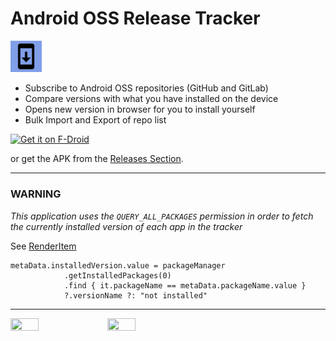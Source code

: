 # Android OSS Release Tracker
<img src="https://github.com/jroddev/android-oss-release-tracker/blob/master/app/src/main/ic_launcher-playstore.png" width=10%, height=10%)>

- Subscribe to Android OSS repositories (GitHub and GitLab)
- Compare versions with what you have installed on the device
- Opens new version in browser for you to install yourself
- Bulk Import and Export of repo list

[<img src="https://fdroid.gitlab.io/artwork/badge/get-it-on.png"
     alt="Get it on F-Droid"
     height="80">](https://f-droid.org/packages/com.jroddev.android_oss_release_tracker/)

or get the APK from the [Releases Section](https://github.com/jroddev/android-oss-release-tracker/releases/latest).

---

### WARNING
*This application uses the `QUERY_ALL_PACKAGES` permission in order to fetch the currently installed version of each app in the tracker*
   
See [RenderItem](https://github.com/jroddev/android-oss-release-tracker/blob/master/app/src/main/java/com/jroddev/android_oss_release_tracker/ui/AppsScreen.kt#L182)
```
metaData.installedVersion.value = packageManager
            .getInstalledPackages(0)
            .find { it.packageName == metaData.packageName.value }
            ?.versionName ?: "not installed"
```
---

<img src="https://user-images.githubusercontent.com/9654410/200736147-23eece6e-6d94-4f1b-8d08-5b4992eb136b.png" width=30% height=30%)>
<img src="https://user-images.githubusercontent.com/9654410/200736616-c07cf81a-27ba-43d9-8f4d-49179bdea9fc.png" width=30% height=30%)>





